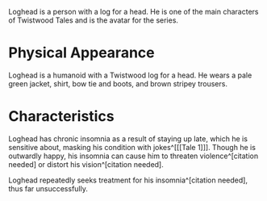 Loghead is a person with a log for a head. He is one of the main characters of Twistwood Tales and is the avatar for the series.

# Physical Appearance
Loghead is a humanoid with a Twistwood log for a head. He wears a pale green jacket, shirt, bow tie and boots, and brown stripey trousers.

# Characteristics
Loghead has chronic insomnia as a result of staying up late, which he is sensitive about, masking his condition with jokes^[[[Tale 1]]]. Though he is outwardly happy, his insomnia can cause him to threaten violence^[citation needed] or distort his vision^[citation needed].

Loghead repeatedly seeks treatment for his insomnia^[citation needed], thus far unsuccessfully.